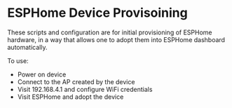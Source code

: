 # ESPHome Device Provisoining

These scripts and configuration are for initial provisioning of
ESPHome hardware, in a way that allows one to adopt them into ESPHome
dashboard automatically.

To use:

- Power on device
- Connect to the AP created by the device
- Visit 192.168.4.1 and configure WiFi credentials
- Visit ESPHome and adopt the device

